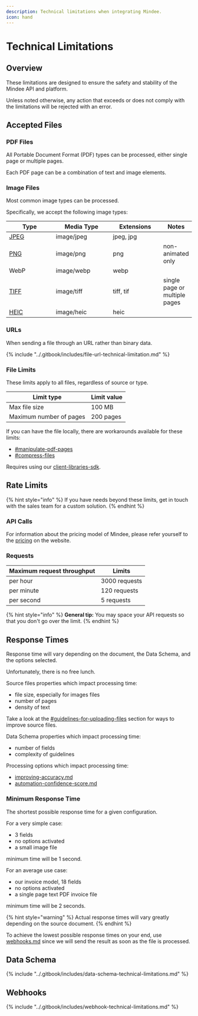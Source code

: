 ```yaml
---
description: Technical limitations when integrating Mindee.
icon: hand
---
```


# Technical Limitations

## Overview

These limitations are designed to ensure the safety and stability of the Mindee API and platform.

Unless noted otherwise, any action that exceeds or does not comply with the limitations will be rejected with an error.

## Accepted Files

### PDF Files

All Portable Document Format (PDF) types can be processed, either single page or multiple pages.

Each PDF page can be a combination of text and image elements.

### Image Files

Most common image types can be processed.

Specifically, we accept the following image types:

<table><thead><tr><th width="140">Type</th><th width="158.5">Media Type</th><th width="135.5">Extensions</th><th>Notes</th></tr></thead><tbody><tr><td> <a data-footnote-ref href="#user-content-fn-1">JPEG</a></td><td>image/jpeg</td><td>jpeg, jpg</td><td></td></tr><tr><td><a data-footnote-ref href="#user-content-fn-2">PNG</a></td><td>image/png</td><td>png</td><td>non-animated only</td></tr><tr><td>WebP</td><td>image/webp</td><td>webp</td><td></td></tr><tr><td> <a data-footnote-ref href="#user-content-fn-3">TIFF</a></td><td>image/tiff</td><td>tiff, tif</td><td>single page or multiple pages</td></tr><tr><td> <a data-footnote-ref href="#user-content-fn-4">HEIC</a></td><td>image/heic</td><td>heic</td><td></td></tr></tbody></table>

### URLs

When sending a file through an URL rather than binary data.

{% include "../.gitbook/includes/file-url-technical-limitation.md" %}

### File Limits

These limits apply to all files, regardless of source or type.

| Limit type              | Limit value |
| ----------------------- | ----------- |
| Max file size           | 100 MB      |
| Maximum number of pages | 200 pages   |

If you can have the file locally, there are workarounds available for these limits:

* [#manipulate-pdf-pages](client-libraries-sdk/load-and-adjust-a-file.md#manipulate-pdf-pages "mention")
* [#compress-files](client-libraries-sdk/load-and-adjust-a-file.md#compress-files "mention")

Requires using our [client-libraries-sdk](client-libraries-sdk/ "mention").

## Rate Limits

{% hint style="info" %}
If you have needs beyond these limits, get in touch with the sales team for a custom solution.
{% endhint %}

### API Calls

For information about the pricing model of Mindee, please refer yourself to the [pricing](https://mindee.com/pricing) on the website.

### Requests

| Maximum request throughput | Limits        |
| -------------------------- | ------------- |
| per hour                   | 3000 requests |
| per minute                 | 120 requests  |
| per second                 | 5 requests    |

{% hint style="info" %}
**General tip:** You may space your API requests so that you don't go over the limit.
{% endhint %}

## Response Times

Response time will vary depending on the document, the Data Schema, and the options selected.

Unfortunately, there is no free lunch.

Source files properties which impact processing time:

* file size, especially for images files
* number of pages
* density of text

Take a look at the [#guidelines-for-uploading-files](technical-guidelines.md#guidelines-for-uploading-files "mention") section for ways to improve source files.

Data Schema properties which impact processing time:

* number of fields
* complexity of guidelines

Processing options which impact processing time:

* [improving-accuracy.md](../models/improving-accuracy.md "mention")
* [automation-confidence-score.md](../models/automation-confidence-score.md "mention")

### Minimum Response Time

The shortest possible response time for a given configuration.

For a very simple case:

* 3 fields
* no options activated
* a small image file

minimum time will be 1 second.

For an average use case:

* our invoice model, 18 fields
* no options activated
* a single page text PDF invoice file

minimum time will be 2 seconds.

{% hint style="warning" %}
Actual response times will vary greatly depending on the source document.
{% endhint %}

To achieve the lowest possible response times on your end, use [webhooks.md](webhooks.md "mention") since we will send the result as soon as the file is processed.

## Data Schema

{% include "../.gitbook/includes/data-schema-technical-limitations.md" %}

## Webhooks

{% include "../.gitbook/includes/webhook-technical-limitations.md" %}



[^1]: Joint Photographic Experts Group

[^2]: Portable Network Graphics

[^3]: Tag Image File Format

[^4]: High-Efficiency Image Container
